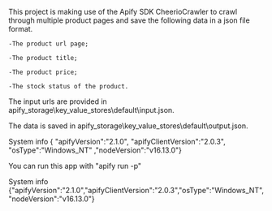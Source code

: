 
This project is making use of the Apify SDK CheerioCrawler to crawl through multiple product pages and save the following data in a json file format.

    -The product url page;

    -The product title;

    -The product price;

    -The stock status of the product.

The input urls are provided in apify_storage\key_value_stores\default\input.json. 

The data is saved in apify_storage\key_value_stores\default\output.json.

System info {
"apifyVersion":"2.1.0",
"apifyClientVersion":"2.0.3",
"osType":"Windows_NT"
,"nodeVersion":"v16.13.0"}

You can run this app with "apify run -p" 

System info {"apifyVersion":"2.1.0","apifyClientVersion":"2.0.3","osType":"Windows_NT","nodeVersion":"v16.13.0"}
